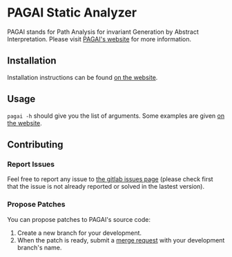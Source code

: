 # PAGAI Static Analyzer

PAGAI stands for Path Analysis for invariant Generation by Abstract Interpretation.
Please visit [PAGAI's website](https://pagai.gricad-pages.univ-grenoble-alpes.fr/) for more information.

## Installation

Installation instructions can be found [on the website](https://pagai.gricad-pages.univ-grenoble-alpes.fr/install.html).

## Usage 

`pagai -h` should give you the list of arguments.
Some examples are given [on the website](https://pagai.gricad-pages.univ-grenoble-alpes.fr/usage.html).

## Contributing

### Report Issues

Feel free to report any issue to [the gitlab issues page](https://gricad-gitlab.univ-grenoble-alpes.fr/pagai/pagai/issues)
(please check first that the issue is not already reported or solved in the lastest version).

### Propose Patches

You can propose patches to PAGAI's source code:

1. Create a new branch for your development.
2. When the patch is ready, submit a [merge request](https://gricad-gitlab.univ-grenoble-alpes.fr/pagai/pagai/merge_requests) with your development branch's name.

